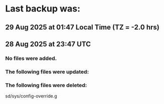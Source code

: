# Last backup was:
## 29 Aug 2025 at 01:47 Local Time (TZ = -2.0 hrs)  
## 28 Aug 2025 at 23:47 UTC 

### No files were added.

### The following files were updated:

### The following files were deleted:
sd/sys/config-override.g<br>